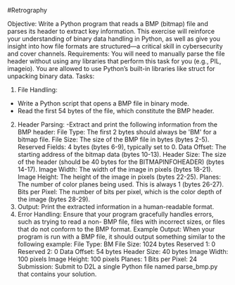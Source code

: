 #Retrography


Objective:
Write a Python program that reads a BMP (bitmap) file and parses its header to extract key
information. This exercise will reinforce your understanding of binary data handling in Python,
as well as give you insight into how file formats are structured—a critical skill in cybersecurity
and cover channels.
Requirements:
You will need to manually parse the file header without using any libraries that perform this task
for you (e.g., PIL, imageio). You are allowed to use Python’s built-in libraries like struct for
unpacking binary data.
Tasks:
1. File Handling:
- Write a Python script that opens a BMP file in binary mode.
- Read the first 54 bytes of the file, which constitute the BMP header.
2. Header Parsing:
-Extract and print the following information from the BMP header:
File Type: The first 2 bytes should always be 'BM' for a bitmap file.
File Size: The size of the BMP file in bytes (bytes 2-5).
Reserved Fields: 4 bytes (bytes 6-9), typically set to 0.
Data Offset: The starting address of the bitmap data (bytes 10-13).
Header Size: The size of the header (should be 40 bytes for the
BITMAPINFOHEADER) (bytes 14-17).
Image Width: The width of the image in pixels (bytes 18-21).
Image Height: The height of the image in pixels (bytes 22-25).
Planes: The number of color planes being used. This is always 1 (bytes
26-27).
Bits per Pixel: The number of bits per pixel, which is the color depth of
the image (bytes 28-29).
3. Output:
Print the extracted information in a human-readable format.
4. Error Handling:
Ensure that your program gracefully handles errors, such as trying to read a non-
BMP file, files with incorrect sizes, or files that do not conform to the BMP
format.
Example Output: When your program is run with a BMP file, it should output something
similar to the following example:
File Type: BM
File Size: 1024 bytes
Reserved 1: 0
Reserved 2: 0
Data Offset: 54 bytes
Header Size: 40 bytes
Image Width: 100 pixels
Image Height: 100 pixels
Planes: 1
Bits per Pixel: 24
Submission:
Submit to D2L a single Python file named parse_bmp.py that contains your solution.